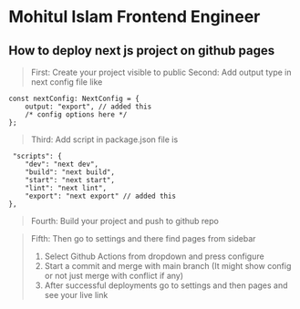 # Mohitul Islam Frontend Engineer

## How to deploy next js project on github pages

> First: Create your project visible to public
> Second: Add output type in next config file like

    const nextConfig: NextConfig = {
        output: "export", // added this
        /* config options here */
    };

> Third: Add script in package.json file is

     "scripts": {
        "dev": "next dev",
        "build": "next build",
        "start": "next start",
        "lint": "next lint",
        "export": "next export" // added this
    },

> Fourth: Build your project and push to github repo

> Fifth: Then go to settings and there find pages from sidebar
>
> 1. Select Github Actions from dropdown and press configure
> 2. Start a commit and merge with main branch (It might show config or not just merge with conflict if any)
> 3. After successful deployments go to settings and then pages and see your live link
